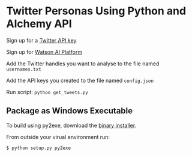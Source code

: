 # Twitter Personas Using Python and Alchemy API

Sign up for a [Twitter API key](https://apps.twitter.com/)

Sign up for [Watson AI Platform](https://www.ibm.com/watson/developer/)

Add the Twitter handles you want to analyse to the file named `usernames.txt`

Add the API keys you created to the file named `config.json`

Run script: `python get_tweets.py`

## Package as Windows Executable

To build using py2exe, download the [binary installer](http://sourceforge.net/projects/py2exe/files/py2exe/0.6.9/).

From outside your virual environment run:
```
$ python setup.py py2exe
```
